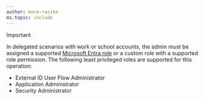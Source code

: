 ```yaml
---
author: more-rasika
ms.topic: include
---
```


> [!IMPORTANT]
> In delegated scenarios with work or school accounts, the admin must be assigned a supported [Microsoft Entra role](/entra/identity/role-based-access-control/permissions-reference?toc=%2Fgraph%2Ftoc.json) or a custom role with a supported role permission. The following least privileged roles are supported for this operation:
> - External ID User Flow Administrator
> - Application Administrator
> - Security Administrator